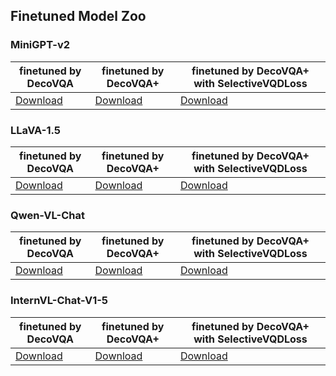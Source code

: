 ## Finetuned Model Zoo

### MiniGPT-v2
| finetuned by DecoVQA | finetuned by DecoVQA+ | finetuned by DecoVQA+ with SelectiveVQDLoss| 
|------------------------------|------------------------------|------------------------------|
| [Download](https://drive.google.com/file/d/1d3Q_czHF5L5jQ2zKGYjgNt-iyGpcU1Ea/view?usp=drive_link) |[Download](https://drive.google.com/file/d/1NGGtHG8NcfopmPjvlEoFrQyaScfBbvNP/view?usp=drive_link) | [Download](https://drive.google.com/file/d/1D2zHfpSzpn5F4i9DYTjH3Urc-8mAafPm/view?usp=drive_link) |

### LLaVA-1.5
| finetuned by DecoVQA | finetuned by DecoVQA+ | finetuned by DecoVQA+ with SelectiveVQDLoss| 
|------------------------------|------------------------------|------------------------------|
| [Download](https://drive.google.com/drive/folders/1f2huCzA8IAq-v6fAvOnWWjLZEF7uxidO?usp=drive_link) |[Download](https://drive.google.com/drive/folders/1jPL48N9kEjZNXy1cZ2GZr5CvplZTf27D?usp=drive_link) | [Download](https://drive.google.com/drive/folders/1A5ZPe6dUwMTghExwwwxwzREtIBm28L7A?usp=drive_link) |

### Qwen-VL-Chat
| finetuned by DecoVQA | finetuned by DecoVQA+ | finetuned by DecoVQA+ with SelectiveVQDLoss| 
|------------------------------|------------------------------|------------------------------|
| [Download](https://drive.google.com/drive/folders/1z7fug8NU_yV9hyMcWfzQpXtka73x6cCC?usp=drive_link) |[Download](https://drive.google.com/drive/folders/1X47IpulDUvsZPYKD1aAxkQ79VXBPPUcn?usp=drive_link) | [Download](https://drive.google.com/drive/folders/1Dz2o-HgePR-o2-W67TtzSVdsPOI188a6?usp=drive_link) |

### InternVL-Chat-V1-5
| finetuned by DecoVQA | finetuned by DecoVQA+ | finetuned by DecoVQA+ with SelectiveVQDLoss| 
|------------------------------|------------------------------|------------------------------|
| [Download](https://huggingface.co/freesky/InternVL-Chat-V1-5_ft_by_DecoVQA) |[Download](https://huggingface.co/freesky/InternVL-Chat-V1-5_ft_by_DecoVQAplus) | [Download](https://huggingface.co/freesky/InternVL-Chat-V1-5_ft_by_DecoVQAplus_SelectiveLoss) |
